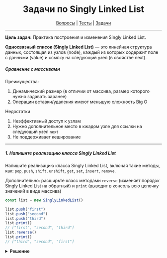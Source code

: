 <div align="center">

# Задачи по Singly Linked List

[Вопросы](https://github.com/dollaween/javascript-questions)
|
[Тесты](https://github.com/dollaween/javascript-tests)
|
[Задачи](https://github.com/dollaween/javascript-tasks)

</div>

---

**Цель задач:** Практика построения и изменения Singly Linked List.

**Односвязный список (Singly Linked List)** — это линейная структура данных, состоящая из узлов (node), каждый из которых содержит поле с данными (value) и ссылку на следующий узел (в свойстве next).

##### Сравнение с массивами
Преимущества:
1. Динамический размер (в отличии от массива, размер которого нужно задавать заранее)
2. Операции вставки/удаления имеют меньшую сложность Big O

Недостатки
1. Неэффективный доступ к узлам
2. Нужно дополнительное место в кжадом узле для ссылки на следующий узел `next`
3. Не поддерживает кеширование

---

##### 1. Напишите реализацию класса Singly Linked List
Напишите реализацию класса Singly Linked List, включая такие методы, как: `pop`, `push`, `shift`, `unshift`, `get`, `set`, `insert`, `remove`.

Дополнительно: расширьте класс методами `reverse` (изменяет порядок Singly Linked List на обратный) и `print` (выводит в консоль всю цепочку значений в виде массива)

```javascript
const list = new SinglyLinkedList()

list.push("first")
list.push("second")
list.push("third")
list.print()
// ["first", "second", "third"]
list.reverse()
list.print()
// ["third", "second", "first"]
```

<details><summary><b>Решение</b></summary>
<p>

```javascript
class Node {
  constructor(val) {
    this.val = val
    this.next = null
  }
}

class SinglyLinkedList {
  constructor() {
    this.head = null
    this.tail = null
    this.length = 0
  }

  push(val) {
    const newNode = new Node(val)

    if (!this.head) {
      this.head = newNode
      this.tail = this.head
    } else {
      this.tail.next = newNode
      this.tail = newNode
    }

    this.length++
    return this
  }

  pop() {
    if (!this.head) {
      return undefined
    }

    let poppedNode = this.head
    let newTail = poppedNode

    if (this.length === 1) {
      this.head = null
      this.tail = null
    } else {
      while (poppedNode.next) {
        newTail = poppedNode
        poppedNode = poppedNode.next
      }
      this.tail = newTail
      this.tail.next = null
    }
  }

  shift() {
    if (this.length === 0) {
      return undefined
    }

    let oldHead = this.head

    if (this.length === 1) {
      this.head = null
      this.tail = null
    } else {
      this.head = oldHead.next
      oldHead.next = null
    }

    this.length--
    return oldHead
  }

  unshift(val) {
    const newNode = new Node(val)

    if (this.length === 0) {
      this.head = newNode
      this.tail = newNode
    } else {
      newNode.next = this.head
      this.head = newNode
    }

    this.length++
    return this
  }

  get(index) {
    if (index < 0 || index >= this.length) {
      return null
    }

    let count = 0
    let cur = this.head

    while (count !== index) {
      cur = cur.next
      count++
    }

    return cur
  }

  set(index, val) {
    let foundNode = this.get(index)

    if (foundNode) {
      foundNode.val = val
      return true
    }

    return false
  }

  insert(index, val) {
    if (index < 0 || index > this.length) {
      return false
    }
    if (index === 0) {
      return this.unshift(val)
    }
    if (index === this.length) {
      return [...this, val]
    }

    const newNode = new Node(val)
    let prev = this.get(index - 1)
    let next = prev.next

    prev.next = newNode
    newNode.next = next

    this.length++
    return true
  }

  remove(index) {
    if (index < 0 || index >= this.length) {
      return undefined
    }
    if (index === 0) {
      return this.shift()
    }
    if (index === this.length - 1) {
      return this.pop()
    }

    let prev = this.get(index - 1)
    let removedNode = prev.next

    prev.next = removedNode.next
    removedNode.next = null

    this.length--
    return removedNode
  }

  reverse() {
    let node = this.head
    this.head = this.tail
    this.tail = node

    let oldNext
    let prev = null

    for (let i = 0; i < this.length; i++) {
      oldNext = node.next
      node.next = prev
      prev = node
      node = oldNext
    }

    return this
  }

  print() {
    const arr = []
    let curr = this.head

    while (curr) {
      arr.push(curr.val)
      curr = curr.next
    }

    console.log(arr)
  }
}
```

</p>
</details>
